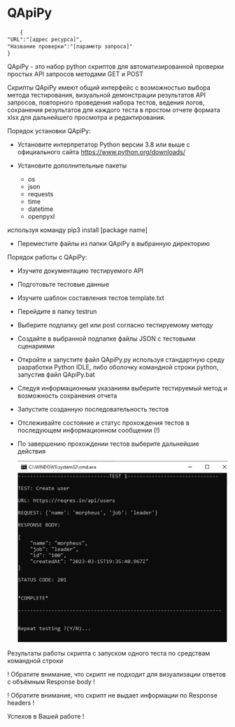 # QApiPy


        {
	"URL":"[адрес ресурса]",
	"Название проверки":"[параметр запроса]"
	}
	

QApiPy - это набор python скриптов для автоматизированной проверки простых API запросов методами GET и POST

Скрипты QApiPy имеют общий интерфейс с возможностью выбора метода тестирования, визуальной демонстрации результатов API запросов, повторного проведения набора тестов, ведения логов, сохранения результатов для каждого теста в простом отчете формата xlsx для дальнейшего просмотра и редактирования.

Порядок установки QApiPy:

- Установите интерпретатор Python версии 3.8 или выше с официального сайта https://www.python.org/downloads/

- Установитe дополнительные пакеты 

 	- os
 	- json
	- requests
 	- time
 	- datetime
 	- openpyxl

используя команду pip3 install [package name]

- Переместитe файлы из папки QApiPy в выбранную директорию

Порядок работы с QApiPy:

- Изучите документацию тестируемого API
- Подготовьте тестовые данные
- Изучите шаблон составления тестов template.txt
- Перейдите в папку testrun
- Выберите подпапку get или post согласно тестируемому методу
- Cоздайте в выбранной подпапке файлы JSON с тестовыми сценариями
- Откройте и запустите файл QApiPy.py используя стандартную среду разработки Python IDLE,
  либо оболочку командной строки python, запустив файл QApiPy.bat
- Следуя информационным указаниям выберите тестируемый метод и возможность сохранения отчета
- Запустите созданную последовательность тестов
- Отслеживайте состояние и статус прохождения тестов в последующем информационном сообщении (!)
- По завершению прохождении тестов выберите дальнейшие действия


	![alt text](/img/result.PNG)

Результаты работы скрипта с запуском одного теста по средствам командной строки

! Обратите внимание, что скрипт не подходит для визуализации ответов с объёмным Response body !

! Обратите внимание, что скрипт не выдает информации по Response headers !

Успехов в Вашей работе !
